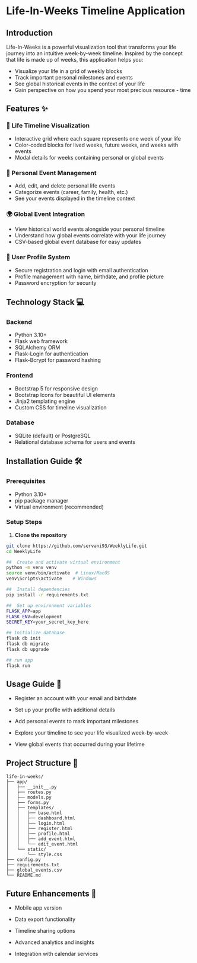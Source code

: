# Life-In-Weeks Timeline Application

## Introduction

Life-In-Weeks is a powerful visualization tool that transforms your life journey into an intuitive week-by-week timeline. Inspired by the concept that life is made up of weeks, this application helps you:

- Visualize your life in a grid of weekly blocks
- Track important personal milestones and events
- See global historical events in the context of your life
- Gain perspective on how you spend your most precious resource - time

## Features ✨

### 📅 Life Timeline Visualization
- Interactive grid where each square represents one week of your life
- Color-coded blocks for lived weeks, future weeks, and weeks with events
- Modal details for weeks containing personal or global events

### 🎯 Personal Event Management
- Add, edit, and delete personal life events
- Categorize events (career, family, health, etc.)
- See your events displayed in the timeline context

### 🌍 Global Event Integration
- View historical world events alongside your personal timeline
- Understand how global events correlate with your life journey
- CSV-based global event database for easy updates

### 👤 User Profile System
- Secure registration and login with email authentication
- Profile management with name, birthdate, and profile picture
- Password encryption for security

## Technology Stack 💻

### Backend
- Python 3.10+
- Flask web framework
- SQLAlchemy ORM
- Flask-Login for authentication
- Flask-Bcrypt for password hashing

### Frontend
- Bootstrap 5 for responsive design
- Bootstrap Icons for beautiful UI elements
- Jinja2 templating engine
- Custom CSS for timeline visualization

### Database
- SQLite (default) or PostgreSQL
- Relational database schema for users and events

## Installation Guide 🛠️

### Prerequisites
- Python 3.10+
- pip package manager
- Virtual environment (recommended)

### Setup Steps

1. **Clone the repository**
```bash
git clone https://github.com/servani93/WeeklyLife.git
cd WeeklyLife

##  Create and activate virtual environment
python -m venv venv
source venv/bin/activate  # Linux/MacOS
venv\Scripts\activate    # Windows

##  Install dependencies
pip install -r requirements.txt

##  Set up environment variables
FLASK_APP=app
FLASK_ENV=development
SECRET_KEY=your_secret_key_here

## Initialize database
flask db init
flask db migrate
flask db upgrade

## run app
flask run
```
## Usage Guide 📖

- Register an account with your email and birthdate

- Set up your profile with additional details

- Add personal events to mark important milestones

- Explore your timeline to see your life visualized week-by-week

- View global events that occurred during your lifetime

 ## Project Structure 📂
 ```
life-in-weeks/
├── app/
│   ├── __init__.py
│   ├── routes.py
│   ├── models.py
│   ├── forms.py
│   ├── templates/
│   │   ├── base.html
│   │   ├── dashboard.html
│   │   ├── login.html
│   │   ├── register.html
│   │   ├── profile.html
│   │   ├── add_event.html
│   │   └── edit_event.html
│   └── static/
│       └── style.css
├── config.py
├── requirements.txt
├── global_events.csv
└── README.md 
```
## Future Enhancements 🚀
- Mobile app version

- Data export functionality

- Timeline sharing options

- Advanced analytics and insights

- Integration with calendar services
